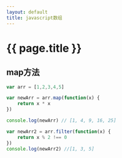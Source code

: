 ```yaml
---
layout: default
title: javascript数组
---
```


# {{ page.title }}

## map方法
```javascript
var arr = [1,2,3,4,5]

var newArr = arr.map(function(x) {
	return x * x
})

console.log(newArr) // [1, 4, 9, 16, 25]

var newArr2 = arr.filter(function(x) {
	return x % 2 !== 0
})
console.log(newArr2) //[1, 3, 5]

```
